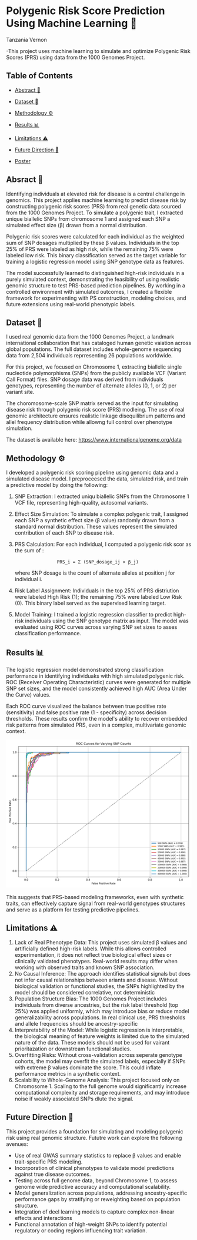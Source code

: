 # Polygenic Risk Score Prediction Using Machine Learning 🧬

Tanzania Vernon

-This project uses machine learning to simulate and optimize Polygenic Risk Scores (PRS) using data from the 1000 Genomes Project.

## Table of Contents 
- [Abstract 🧠](#abstract)


- [Dataset 🔬](#dataset)


- [Methodology ⚙️](#methodology)


- [Results 📊](#results)


- [Limitations ⚠️](#limitations)


- [Future Direction 🚀](#future-direction)


- [Poster](#poster)


## Absract 🧠
Identifying individuals at elevated risk for disease is a central challenge in genomics. This project applies machine learning to predict disease risk by constructing polygenic risk scores (PRS) from real genetic data sourced from the 1000 Genomes Project. To simulate a polygenic trait, I extracted unique biallelic SNPs from chromosome 1 and assigned each SNP a simulated effect size (β) drawn from a normal distribution. 

Polygenic risk scores were calculated for each individual as the weighted sum of SNP dosages multiplied by these β values. Individuals in the top 25% of PRS were labeled as high risk, while the remaining 75% were labeled low risk. This binary classification served as the target variable for training a logistic regression model using SNP genotype data as features. 

The model successfully learned to distinguished high-risk individuals in a purely simulated context, demonstrating the feasibility of using realistic genomic structure to test PRS-based prediction pipelines. By working in a controlled environment with simulated outcomes, I created a flexible framework for experimenting with PS construction, modeling choices, and future extensions using real-world phenotypic labels. 



## Dataset 🔬
I used real genomic data from the 1000 Genomes Project, a landmark international collaboration that has cataloged human genetic vaiation across global populations. The full dataset includes whole-genome sequencing data from 2,504 individuals reprresenting 26 populations worldwide. 

For this project, we focused on Chromosome 1, extracting biallelic single nucleotide polymorphisms (SNPs) from the publicly available VCF (Variant Call Format) files. SNP dosage data was derived from individuals genotypes, representing the number of alternate alleles (0, 1, or 2) per variant site. 

The choromosome-scale SNP matrix served as the input for simulating disease risk through polygenic risk score (PRS) modleing. The use of real genomic architecture ensures realistic linkage disequilibrium patterns and allel frequency distribution while allowng full control over phenotype simulation. 

The dataset is available here: 
https://www.internationalgenome.org/data

## Methodology ⚙️

I developed a polygenic risk scoring pipeline using genomic data and a simulated disease model. I preproceesed the data, simulated risk, and train a predictive model by doing the following: 

1. SNP Extraction: 
   I extracted uniqu biallelic SNPs from the Chromosome 1 VCF file, representing high-quality, autosomal variants.

2. Effect Size Simulation: 
   To simulate a complex polygenic trait, I assigned each SNP a synthetic effect size (β value) randomly drawn from a     standard normal distribution. These values represent the simulated contribution of each SNP to disease risk.
   
3. PRS Calculation: 
   For each individual, I computed a polygenic risk scor as the sum of :

                       PRS_i = Σ (SNP_dosage_ij × β_j)

   where SNP dosage is the count of alternate alleles at position j for individual i.
   
4. Risk Label Assignment: 
   Individuals in the top 25% of PRS distriution were labeled High Risk (1); the remaining 75% were labeled Low Risk      (0). This binary label served as the supervised learning target.
   
6. Model Training: 
   I trained a logistic regression classifier to predict high-risk individuals using the SNP genotype matrix as input.    The model was evaluated using ROC curves across varying SNP set sizes to asses classification performance.


## Results 📊

The logistic regression model demonstrated strong classification performance in identifying individuaks with high simulated polygenic risk. ROC (Receiver Operating Characteristic) curves were generated for multiple SNP set sizes, and the model consistently achieved high AUC (Area Under the Curve) values. 

Each ROC curve visualized the balance between true positive rate (sensitivity) and false positive rate (1 - specificity) across decision thresholds. These results confirm the model's ability to recover embedded risk patterns from simulated PRS, even in a complex, multivariate genomic context. 

![ROC Curve](roc_curve_comparison.png)


This suggests that PRS-based modeling frameworks, even with synthetic traits, can effectively capture signal from real-world genotypes structures and serve as a platform for testing predictive pipelines. 


## Limitations ⚠️

1. Lack of Real Phenotype Data: 
   This project uses simulated β values and artificially defined high-risk labels. While this allows controlled           experimentation, it does not reflect true biological effect sizes or clinically validated phenotypes. Real-world       results may differ when working with observed traits and known SNP association.
2. No Causal Inference: 
   The approach identifies statistical signals but does not infer causal relationships between ariants and disease.       Without biological validation or functional studies, the SNPs highlighted by the model should be considered            correlative, not deterministic
3. Population Structure Bias: 
   The 1000 Genomes Project includes individuals from diverse ancestries, but the risk label threshold (top 25%) was      applied uniformly, which may introduce bias or reduce model generalizability across populations. In real clinical      use, PRS thresholds and allele frequencies should be ancestry-specific
4. Interpretability of the Model: 
   While logistic regression is interpretable, the biological meaning of feature weights is limited due to the            simulated nature of the data. These models should not be used for vairant prioritazation or downstream functional      studies.
5. Overfitting Risks: 
   Without cross-validation across seperate genotype cohorts, the model may overfit the simulated labels, especially      if SNPs with extreme β values dominate the score. This could inflate performance metrics in a synthetic context.
6. Scalability to Whole-Genome Analysis: 
   This project focused only on Chromosome 1. Scaling to the full genome would significantly increase computational       complexity and storage requirements, and may introduce noise if weakly associated SNPs dlute the signal.          
   
## Future Direction 🚀

This project provides a foundation for simulating and modeling polygenic risk using real genomic structure. Fututre work can explore the following avenues: 

- Use of real GWAS summary statistics to replace β values and enable trait-specific PRS modeling.
- Incorporation of clinical phenotypes to validate model predictions against true disease outcomes.
- Testing across full genome data, beyond Chromosome 1, to assess genome wide predictive accuracy and computational scalability.
- Model generalization across populations, addressing ancestry-specific performance gaps by stratifying or reweighting based on population structure.
- Integration of deel learning models to capture complex non-linear effects and interactions
- Functional annotation of high-weight SNPs to identify potential regulatory or coding regions influencing trait variation. 
